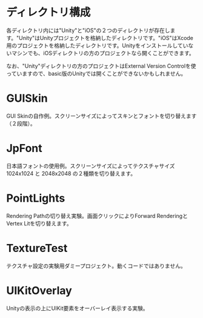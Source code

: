 # ディレクトリ構成

各ディレクトリ内には"Unity"と"iOS"の２つのディレクトリが存在します。"Unity"はUnityプロジェクトを格納したディレクトリです。"iOS"はXcode用のプロジェクトを格納したディレクトリです。Unityをインストールしていないマシンでも、iOSディレクトリの方のプロジェクトなら開くことができます。

なお、"Unity"ディレクトリの方のプロジェクトはExternal Version Controlを使っていますので、basic版のUnityでは開くことができないかもしれません。

# GUISkin

GUI Skinの自作例。スクリーンサイズによってスキンとフォントを切り替えます（２段階）。

# JpFont

日本語フォントの使用例。スクリーンサイズによってテクスチャサイズ 1024x1024 と 2048x2048 の２種類を切り替えます。

# PointLights

Rendering Pathの切り替え実験。画面クリックによりForward RenderingとVertex Litを切り替えます。

# TextureTest

テクスチャ設定の実験用ダミープロジェクト。動くコードではありません。

# UIKitOverlay

Unityの表示の上にUIKit要素をオーバーレイ表示する実験。
